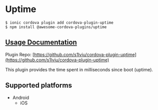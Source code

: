 # Uptime

```text
$ ionic cordova plugin add cordova-plugin-uptime
$ npm install @awesome-cordova-plugins/uptime
```

## [Usage Documentation](https://danielsogl.gitbook.io/awesome-cordova-plugins/plugins/uptime/)

Plugin Repo: [https://github.com/s1lviu/cordova-plugin-uptime](https://github.com/s1lviu/cordova-plugin-uptime)

This plugin provides the time spent in milliseconds since boot \(uptime\).

## Supported platforms

* Android
  * iOS

